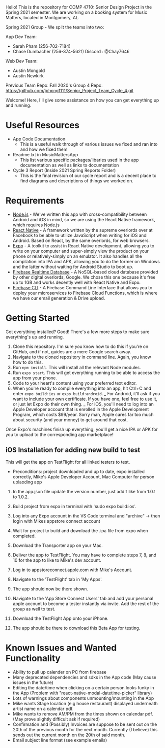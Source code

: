 Hello! This is the repository for COMP 4710: Senior Design Project in the Spring 2021 semester.
We are working on a booking system for Music Matters, located in Montgomery, AL.

Spring 2021 Group - We split the teams into two:

App Dev Team:
- Sarah Pham (256-702-7184)
- Chase Dumbacher (256-374-5621) Discord : @Chay7646

Web Dev Team:
- Austin Mongold
- Austin Newkirk


Previous Team Repo:
Fall 2020's Group 4 Repo: https://github.com/jphong1111/Senior_Project_Team_Cycle_4.git

Welcome! Here, I'll give some assistance on how you can get everything up and running.

# Useful Resources
- App Code Documentation
  - This is a useful walk through of various issues we fixed and ran into and how we fixed them
- Readme.txt in MusicMattersApp
  - This list various specific packages/libaries used in the app documentation as well as links to documentation
- Cycle 3 Report (Inside 2021 Spring Reports Folder)
  - This is the final revision of our cycle report and is a decent place to find diagrams and descriptions of things we worked on.

# Requirements

- [Node.js](https://nodejs.org) - We've written this app with cross-compatibility between Android and iOS in mind,
  so we are using the React Native framework, which requires Node.js
- [React Native](https://facebook.github.io/react-native/) - A framework written by the supreme overlords over at Facebook to be able to utilize JavaScript when writing for iOS and Android. Based on React, by the same overlords, for web browsers.
- [Expo](https://expo.io) - A toolkit to assist in React Native development, allowing you to write on your computer and super-simply view the product on your phone or relatively-simply on an emulator. It also handles all the compilation into IPA and APK, allowing you to do the former on Windows and the latter without waiting for Android Studio to boot up.
- [Firebase Realtime Database](https://firebase.google.com/docs/database/) - A NoSQL-based cloud database provided by other digital overlords, Google. We chose this one because it's free up to 1GB and works decently well with React Native and Expo.
- [Firebase CLI](https://www.npmjs.com/package/firebase-tools) - A Firebase Command Line Interface that allows you to deploy your microservices to Firebase Cloud Functions, which is where we have our email generation & Drive upload.

# Getting Started

Got everything installed? Good! There's a few more steps to make sure everything's up and running.

1. Clone this repository. I'm sure you know how to do this if you're on GitHub, and if not, guides are a mere Google search away.
2. Navigate to the cloned repository in command line. Again, you know how to do this.
3. Run `npm install`. This will install all the relevant Node modules.
4. Run `expo start`. This will get everything running to be able to access the app from your phone.
5. Code to your heart's content using your preferred text editor.
6. When you're ready to compile everything into an app, hit Ctrl+C and enter `expo build:ios` or `expo build:android`.
   _ For Android, it'll ask if you want to include your own certificate.
   If you have one, feel free to use it, or just let Expo do their own thing.
   _ For iOS, you'll need to log into an Apple Developer account that is enrolled in the Apple Development Program, which costs \$99/year. Sorry man, Apple cares far too much about security (and your money) to get around that cost.

Once Expo's machines finish up everything, you'll get a nice IPA or APK for you to upload to the corresponding app marketplace!

## iOS Installation for adding new build to test

This will get the app on TestFlight for all linked testers to test.

- Preconditions: project downloaded and up to date, expo installed correctly, Mike's Apple Developer Account, Mac Computer for person uplaoding app

1. In the app.json file update the version number, just add 1 like from 1.0.1 to 1.0.2.

2. Build project from expo in terminal with 'sudo expo build:ios'.

3. Log into any Expo account in the VS Code terminal and "archive" -> then login with Mikes appstore connect account 

4. Wait for project to build and download the .ipa file from expo when completed.

5. Download the Transporter app on your Mac.

6. Deliver the app to TestFlight. You may have to complete steps 7, 8, and 10 for the app to like to Mike's dev account.

7. Log in to appstoreconnect.apple.com with Mike's Account.

8. Navigate to the 'TestFlight' tab in 'My Apps'.

9. The app should now be there shown.

10. Navigate to the 'App Store Connect Users' tab and add your personal apple account to become a tester instantly via invite. Add the rest of the group as well to test.

11. Download the TestFlight App onto your iPhone.

12. The app should be there to download this Beta App for testing.

# Known Issues and Wanted Functionality

- Ability to pull up calender on PC from firebase
- Many deprecated dependencies and sdks in the App code (May cause issues in the future)
- Editing the date/time when clicking on a certain person looks funky in the App (Problem with "react-native-modal-datetime-picker" library)
- Lots of warnings about components unmounting/mounting in the App 
- Mike wants Stage location (e.g house restaurant) displayed underneath artist name on a calendar pdf.
- Mike wants to remove AM/PM from the times shown on calendar pdf. (May prove slightly difficult ask if required)
- Confirmation and (Possibly) Invoices are suppose to be sent out on the 20th of the previous month for the next month. Currently (I believe) this sends out the current month on the 20th of said month.
- Email subject line format (see example emails)

